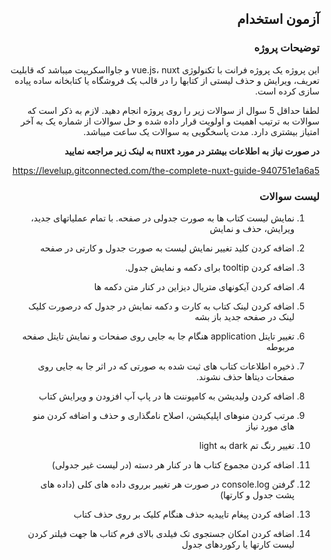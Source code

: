 ## <div dir='rtl'>آزمون استخدام</div>
### <div dir='rtl'>توضیحات پروژه</div>
<div dir='rtl'>این پروژه یک پروژه فرانت با تکنولوژی vue.js، nuxt و جاوااسکریپت میباشد که قابلیت تعریف، ویرایش و حذف لیستی از کتابها را در قالب یک فروشگاه یا کتابخانه ساده پیاده سازی کرده است.

لطفا حداقل 5 سوال از سوالات زیر را روی پروژه انجام دهید. لازم به ذکر است که سوالات به ترتیب اهمیت و اولویت قرار داده شده و حل سوالات از شماره یک به آخر امتیاز بیشتری دارد.
مدت پاسخگویی به سوالات یک ساعت میباشد.

**در صورت نیاز به اطلاعات بیشتر در مورد nuxt به لینک زیر مراجعه نمایید**

https://levelup.gitconnected.com/the-complete-nuxt-guide-940751e1a6a5
</div>

### <div dir='rtl'>لیست سوالات</div>
<div dir='rtl'>

1. نمایش لیست کتاب ها به صورت جدولی در صفحه. با تمام عملیاتهای جدید، ویرایش، حذف و نمایش

2. اضافه کردن کلید تغییر نمایش لیست به صورت جدول و کارتی در صفحه

3. <div dir='rtl'> اضافه کردن tooltip برای دکمه و نمایش جدول.</div>

4. اضافه کردن آیکونهای متریال دیزاین در کنار متن دکمه ها

5. اضافه کردن لینک کتاب به کارت و دکمه نمایش در جدول که درصورت کلیک لینک در صفحه جدید باز بشه

6. <div dir='rtl'> تغییر تایتل application هنگام جا به جایی روی صفحات و نمایش تایتل صفحه مربوطه</div>

7. ذخیره اطلاعات کتاب های ثبت شده به صورتی که در اثر جا به جایی روی صفحات دیتاها حذف نشوند.

8. اضافه کردن ولیدیشن به کامپوننت ها در پاپ آپ افزودن و ویرایش کتاب

9. مرتب کردن منوهای اپلیکیشن، اصلاح نامگذاری و حذف و اضافه کردن منو های مورد نیاز

10. <div dir='rtl'> تغییر رنگ تم dark به light</div>

11. اضافه کردن مجموع کتاب ها در کنار هر دسته (در لیست غیر جدولی)

12. <div dir='rtl'> گرفتن console.log در صورت هر تغییر برروی داده های کلی (داده های پشت جدول و کارتها)</div>

13. اضافه کردن پیغام تاییدیه حذف هنگام کلیک بر روی حذف کتاب

14. اضافه کردن امکان جستجوی تک فیلدی بالای فرم کتاب ها جهت فیلتر کردن لیست کارتها یا رکوردهای جدول
</div>
